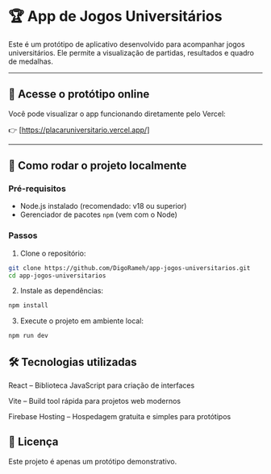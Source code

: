 # 🏆 App de Jogos Universitários

Este é um protótipo de aplicativo desenvolvido para acompanhar jogos universitários. Ele permite a visualização de partidas, resultados e quadro de medalhas.

---

## 🔗 Acesse o protótipo online

Você pode visualizar o app funcionando diretamente pelo Vercel:

👉 [https://placaruniversitario.vercel.app/]

---

## 🚀 Como rodar o projeto localmente

### Pré-requisitos

- Node.js instalado (recomendado: v18 ou superior)
- Gerenciador de pacotes `npm` (vem com o Node)

### Passos

1. Clone o repositório:
```bash
git clone https://github.com/DigoRameh/app-jogos-universitarios.git
cd app-jogos-universitarios
```

2. Instale as dependências:
```bash
npm install
```

3. Execute o projeto em ambiente local:
```bash
npm run dev
```

## 🛠️ Tecnologias utilizadas
React – Biblioteca JavaScript para criação de interfaces

Vite – Build tool rápida para projetos web modernos

Firebase Hosting – Hospedagem gratuita e simples para protótipos

## 📄 Licença
Este projeto é apenas um protótipo demonstrativo.
